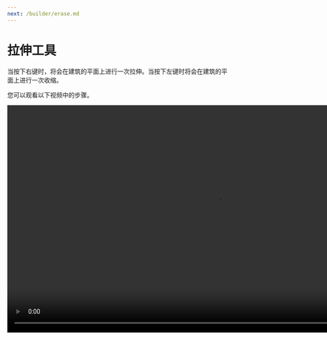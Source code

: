 ```yaml
---
next: /builder/erase.md
---
```


# 拉伸工具

当按下右键时，将会在建筑的平面上进行一次拉伸。当按下左键时将会在建筑的平面上进行一次收缩。

您可以观看以下视频中的步骤。

<video width="960" height="520" controls autoplay loop>
    <source src="/images/ExtrudeTool.mp4" type="video/mp4">
</video>

